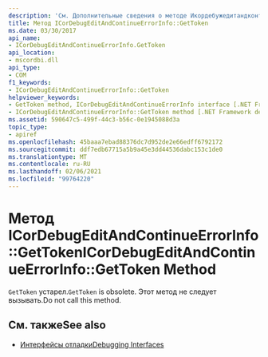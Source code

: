 ```yaml
---
description: 'См. Дополнительные сведения о методе Икордебужедитандконтинуирроринфо:: методом with Token'
title: Метод ICorDebugEditAndContinueErrorInfo::GetToken
ms.date: 03/30/2017
api_name:
- ICorDebugEditAndContinueErrorInfo.GetToken
api_location:
- mscordbi.dll
api_type:
- COM
f1_keywords:
- ICorDebugEditAndContinueErrorInfo::GetToken
helpviewer_keywords:
- GetToken method, ICorDebugEditAndContinueErrorInfo interface [.NET Framework debugging]
- ICorDebugEditAndContinueErrorInfo::GetToken method [.NET Framework debugging]
ms.assetid: 590647c5-499f-44c3-b56c-0e1945088d3a
topic_type:
- apiref
ms.openlocfilehash: 45baaa7ebad88376dc7d952de2e66edff6792172
ms.sourcegitcommit: ddf7edb67715a5b9a45e3dd44536dabc153c1de0
ms.translationtype: MT
ms.contentlocale: ru-RU
ms.lasthandoff: 02/06/2021
ms.locfileid: "99764220"
---
```

# <a name="icordebugeditandcontinueerrorinfogettoken-method"></a><span data-ttu-id="36cc2-103">Метод ICorDebugEditAndContinueErrorInfo::GetToken</span><span class="sxs-lookup"><span data-stu-id="36cc2-103">ICorDebugEditAndContinueErrorInfo::GetToken Method</span></span>

<span data-ttu-id="36cc2-104">`GetToken` устарел.</span><span class="sxs-lookup"><span data-stu-id="36cc2-104">`GetToken` is obsolete.</span></span> <span data-ttu-id="36cc2-105">Этот метод не следует вызывать.</span><span class="sxs-lookup"><span data-stu-id="36cc2-105">Do not call this method.</span></span>  
  
## <a name="see-also"></a><span data-ttu-id="36cc2-106">См. также</span><span class="sxs-lookup"><span data-stu-id="36cc2-106">See also</span></span>

- [<span data-ttu-id="36cc2-107">Интерфейсы отладки</span><span class="sxs-lookup"><span data-stu-id="36cc2-107">Debugging Interfaces</span></span>](debugging-interfaces.md)
